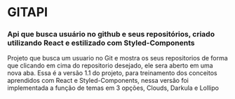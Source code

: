 
# GITAPI
### Api que busca usuário no github e seus repositórios, criado utilizando React e estilizado com Styled-Components

Projeto que busca um usuario no Git e mostra os seus repositorios de forma que clicando em cima do repositorio desejado, ele sera aberto em uma nova aba.
Essa é a versão 1.1 do projeto, para treinamento dos conceitos aprendidos com React e Styled-Components, nessa versão foi implementada a função de temas em 3 opções, Clouds, Darkula e Lollipo 
